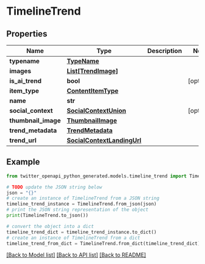 # TimelineTrend


## Properties

Name | Type | Description | Notes
------------ | ------------- | ------------- | -------------
**typename** | [**TypeName**](TypeName.md) |  | 
**images** | [**List[TrendImage]**](TrendImage.md) |  | 
**is_ai_trend** | **bool** |  | [optional] 
**item_type** | [**ContentItemType**](ContentItemType.md) |  | 
**name** | **str** |  | 
**social_context** | [**SocialContextUnion**](SocialContextUnion.md) |  | [optional] 
**thumbnail_image** | [**ThumbnailImage**](ThumbnailImage.md) |  | 
**trend_metadata** | [**TrendMetadata**](TrendMetadata.md) |  | 
**trend_url** | [**SocialContextLandingUrl**](SocialContextLandingUrl.md) |  | 

## Example

```python
from twitter_openapi_python_generated.models.timeline_trend import TimelineTrend

# TODO update the JSON string below
json = "{}"
# create an instance of TimelineTrend from a JSON string
timeline_trend_instance = TimelineTrend.from_json(json)
# print the JSON string representation of the object
print(TimelineTrend.to_json())

# convert the object into a dict
timeline_trend_dict = timeline_trend_instance.to_dict()
# create an instance of TimelineTrend from a dict
timeline_trend_from_dict = TimelineTrend.from_dict(timeline_trend_dict)
```
[[Back to Model list]](../README.md#documentation-for-models) [[Back to API list]](../README.md#documentation-for-api-endpoints) [[Back to README]](../README.md)


